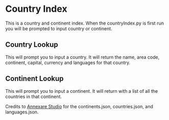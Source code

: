 # Country Index

This is a country and continent index. When the countryIndex.py is first run you will be prompted to input country or continent.

## Country Lookup

This will prompt you to input a country. It will return the name, area code, continent, capital, currency and languages for that country.

## Continent Lookup

This will prompt you to input a continent. It will return with a list of all the countries in that continent.

Credits to [Annexare Studio](https://github.com/annexare) for the continents.json, countries.json, and languages.json.
